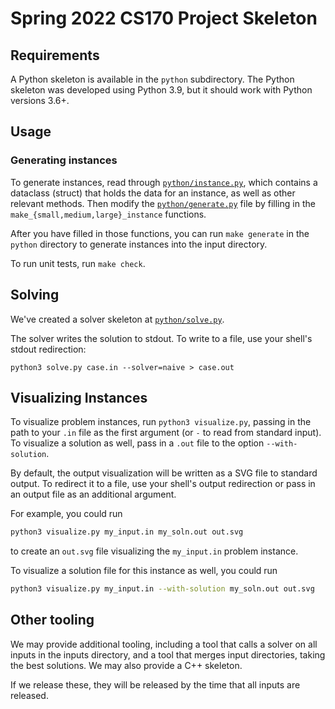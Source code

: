 # Spring 2022 CS170 Project Skeleton

## Requirements

A Python skeleton is available in the `python` subdirectory. The Python
skeleton was developed using Python 3.9, but it should work with Python
versions 3.6+.

## Usage

### Generating instances

To generate instances, read through [`python/instance.py`](python/instance.py),
which contains a dataclass (struct) that holds the data for an instance, as
well as other relevant methods. Then modify the
[`python/generate.py`](python/generate.py) file by filling in the
`make_{small,medium,large}_instance` functions.

After you have filled in those functions, you can run `make generate` in the
`python` directory to generate instances into the input directory.

To run unit tests, run `make check`.

## Solving

We've created a solver skeleton at [`python/solve.py`](python/solve.py).

The solver writes the solution to stdout. To write to a file, use your shell's
stdout redirection:

```
python3 solve.py case.in --solver=naive > case.out
```

## Visualizing Instances

To visualize problem instances, run `python3 visualize.py`, passing  in the path to your 
`.in` file as the first argument (or `-` to read from standard input). To visualize a solution
as well, pass in a `.out` file to the option `--with-solution`.

By default, the output visualization will be written as a SVG file to standard output.
To redirect it to a file, use your shell's output redirection or pass in an output file as
an additional argument.

For example, you could run
```bash
python3 visualize.py my_input.in my_soln.out out.svg
```
to create an `out.svg` file visualizing the `my_input.in` problem instance.

To visualize a solution file for this instance as well, you could run
```bash
python3 visualize.py my_input.in --with-solution my_soln.out out.svg
```


## Other tooling

We may provide additional tooling, including a tool that calls a solver on all
inputs in the inputs directory, and a tool that merges input directories,
taking the best solutions. We may also provide a C++ skeleton.

If we release these, they will be released by the time that all inputs are
released.
